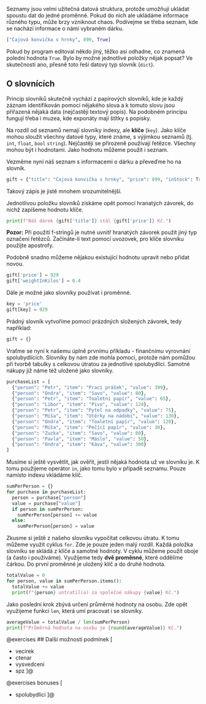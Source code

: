 Seznamy jsou velmi užitečná datová struktura, protože umožňují ukládat spoustu dat do jedné proměnné. Pokud do nich ale ukládáme informace různého typu, může brzy vzniknout chaos. Podívejme se třeba seznam, kde se nachází informace o námi vybraném dárku.

```py
["Čajová konvička s hrnky", 899, True]
```

Pokud by program editoval někdo jiný, těžko asi odhadne, co znamená polední hodnota `True`. Bylo by možné jednotlivé položky nějak popsat? Ve skutečnosti ano, přesně toto řeší datový typ slovník (`dict`).

## O slovnících

Princip slovníků skutečně vychází z papírových slovníků, kde je každý záznam identifikován pomocí nějakého slova a k tomuto slovu jsou přiřazená nějaká data (nejčastěji textový popis). Na podobném principu fungují třeba i muzea, kde exponáty mají štítky s popisky.

Na rozdíl od seznamů nemají slovníky indexy, ale **klíče** (`key`). Jako klíče mohou sloužit všechny datové typy, které známe, s výjimkou seznamů (tj. `int`, `float`, `bool` `string`). Nejčastěji se přirozeně používají řetězce. Všechny mohou být i hodnotami. Jako hodnotu můžeme použít i seznam.

Vezměme nyní náš seznam s informacemi o dárku a převeďme ho na slovník.

```py
gift = {"title": "Čajová konvička s hrnky", "price": 899, "inStock": True}
```

Takový zápis je jistě mnohem srozumitelnější.

Jednotlivou položku slovníků získáme opět pomocí hranatých závorek, do nichž zapíšeme hodnotu klíče.

```py
print(f"Náš dárek {gift['title']} stál {gift['price']} Kč.")
```

**Pozor:** Při použití f-stringů je nutné uvnitř hranatých závorek použít jiný typ označení řetězců. Začínáte-li text pomocí uvozovek, pro klíče slovníku použijte apostrofy.

Podobně snadno můžeme nějakou existující hodnotu upravit nebo přidat novou.

```py
gift['price'] = 929
gift['weightInKilos'] = 0.4
```

Dále je možné jako slovníky používat i proměnné.

```py
key = 'price'
gift[key] = 929
```

Prádný slovník vytvoříme pomocí prázdných složených závorek, tedy například:

```py
gift = {}
```

Vraťme se nyní k našemu úplně prvnímu příkladu - finančnímu vyrovnání spolubydlících. Slovníky by nám zde mohla pomoci, protože nám pomůžou při tvorbě tabulky s celkovou útratou za jednotlivé spolubydlící. Samotné nákupy již náme též uložené jako slovníky.

```py
purchaseList = [
  {"person": "Petr", "item": "Prací prášek", "value": 399},
  {"person": "Ondra", "item": "Savo", "value": 80},
  {"person": "Petr", "item": "Toaletní papír", "value": 65},
  {"person": "Libor", "item": "Pivo", "value": 124},
  {"person": "Petr", "item": "Pytel na odpadky", "value": 75},
  {"person": "Míša", "item": "Utěrky na nádobí", "value": 130},
  {"person": "Ondra", "item": "Toaletní papír", "value": 120},
  {"person": "Míša", "item": "Pečící papír", "value": 30},
  {"person": "Zuzka", "item": "Savo", "value": 80},
  {"person": "Pavla", "item": "Máslo", "value": 50},
  {"person": "Ondra", "item": "Káva", "value": 300}
]
```

Musíme si ještě vysvětlit, jak ověřit, jestli nějaká hodnota už ve slovníku je. K tomu použijeme operátor `in`, jako tomu bylo v případě seznamu. Pouze namísto indexu vkládáme klíč.

```py
sumPerPerson = {}
for purchase in purchaseList:
  person = purchase["person"]
  value = purchase["value"]
  if person in sumPerPerson:
    sumPerPerson[person] += value
  else:
    sumPerPerson[person] = value
```

Zkusme si ještě z našeho slovníku vypočítat celkovou útratu. K tomu můžeme využít cyklus `for`. Zde je pouze jeden malý rozdíl. Každá položka slovníku se skládá z klíče a samotné hodnoty. V cyklu můžeme použít oboje (a často i používáme). Využijeme tedy **dvě proměnné**, které oddělíme čárkou. Do první proměnné je uložený klíč a do druhé hodnota.

```py
totalValue = 0
for person, value in sumPerPerson.items():
  totalValue += value
  print(f"{person} untratil(a) za společné nákupy {value} Kč.")
```

Jako poslední krok zbývá určení průměrné hodnoty na osobu. Zde opět využijeme funkci `len`, která umí pracovat i se slovníky.

```py
averageValue = totalValue / len(sumPerPerson)
print(f"Průměrná hodnota na osobu je {round(averageValue)} Kč.")
```

@exercises ## Další možnosti podmínek [

- vecirek
- ctenar
- vysvedceni
- spz ]@

@exercises bonuses [

- spolubydlici ]@